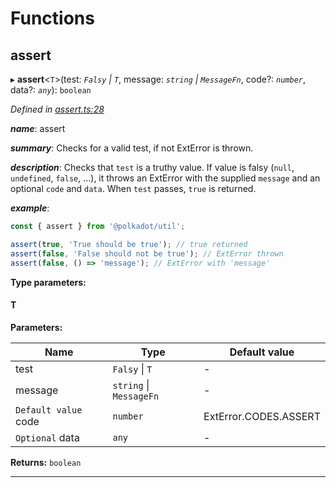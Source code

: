 

# Functions

<a id="assert"></a>

##  assert

▸ **assert**<`T`>(test: *`Falsy` \| `T`*, message: *`string` \| `MessageFn`*, code?: *`number`*, data?: *`any`*): `boolean`

*Defined in [assert.ts:28](https://github.com/polkadot-js/common/blob/179aa84/packages/util/src/assert.ts#L28)*

*__name__*: assert

*__summary__*: Checks for a valid test, if not ExtError is thrown.

*__description__*: Checks that `test` is a truthy value. If value is falsy (`null`, `undefined`, `false`, ...), it throws an ExtError with the supplied `message` and an optional `code` and `data`. When `test` passes, `true` is returned.

*__example__*:   

```javascript
const { assert } from '@polkadot/util';

assert(true, 'True should be true'); // true returned
assert(false, 'False should not be true'); // ExtError thrown
assert(false, () => 'message'); // ExtError with 'message'
```

**Type parameters:**

#### T 
**Parameters:**

| Name | Type | Default value |
| ------ | ------ | ------ |
| test | `Falsy` \| `T` | - |
| message | `string` \| `MessageFn` | - |
| `Default value` code | `number` |  ExtError.CODES.ASSERT |
| `Optional` data | `any` | - |

**Returns:** `boolean`

___

